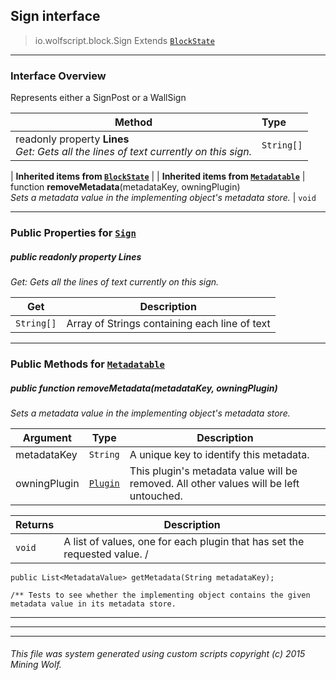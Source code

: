 ## Sign __interface__

>io.wolfscript.block.Sign
>Extends [`BlockState`](BlockState.md)

---

### Interface Overview

Represents either a SignPost or a WallSign

Method | Type   
--- | :--- 
 readonly property __Lines__ <br> _Get: Gets all the lines of text currently on this sign._ | `String[]`
 |
__Inherited items from [`BlockState`](BlockState.md)__ |
 |
__Inherited items from [`Metadatable`](..\metadata\Metadatable.md)__ |
 function __removeMetadata__(metadataKey, owningPlugin) <br> _Sets a metadata value in the implementing object's metadata store._ | `void`







---


### Public Properties for [`Sign`](Sign.md)

##### <a id='lines'></a>public  readonly property __Lines__

_Get: Gets all the lines of text currently on this sign._

Get | Description
--- | --- 
`String[]` | Array of Strings containing each line of text



---

### Public Methods for [`Metadatable`](..\metadata\Metadatable.md)

##### <a id='removemetadata'></a>public  function __removeMetadata__(metadataKey, owningPlugin)

_Sets a metadata value in the implementing object's metadata store._

Argument | Type | Description  
--- | --- | --- 
metadataKey | `String` | A unique key to identify this metadata.
owningPlugin | [`Plugin`](..\plugin\Plugin.md) | This plugin's metadata value will be removed. All other values will be left untouched.

Returns | Description
--- | --- 
`void` | A list of values, one for each plugin that has set the requested value. /
    public List<MetadataValue> getMetadata(String metadataKey);

    /** Tests to see whether the implementing object contains the given metadata value in its metadata store.


---


---


---


###### This file was system generated using custom scripts copyright (c) 2015 Mining Wolf.
	

